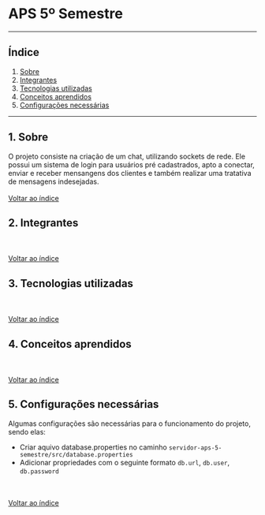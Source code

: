 # APS 5º Semestre

***

## <a name="indice">Índice</a>
  1. [Sobre](#sobre)
  2. [Integrantes](#integrantes)
  3. [Tecnologias utilizadas](#tecnologias-utilizadas)
  4. [Conceitos aprendidos](#conceitos-aprendidos)
  5. [Configurações necessárias](#configuracoes-necessarias)

***

## <a name="sobre">1. Sobre</a>
  O projeto consiste na criação de um chat, utilizando sockets de rede. Ele possui
  um sistema de login para usuários pré cadastrados, apto a conectar, enviar e receber 
  mensangens dos clientes e também realizar uma tratativa de mensagens indesejadas.
  <br/><br/>[Voltar ao índice](#indice)

## <a name="integrantes">2. Integrantes</a>

  <br/><br/>[Voltar ao índice](#indice)

## <a name="tecnologias-utilizadas">3. Tecnologias utilizadas</a>

  <br/><br/>[Voltar ao índice](#indice)

## <a name="conceitos-aprendidos">4. Conceitos aprendidos</a>

  <br/><br/>[Voltar ao índice](#indice)
  
## <a name="configuracoes-necessarias">5. Configurações necessárias</a>
  Algumas configurações são necessárias para o funcionamento do projeto, sendo elas:  
  - Criar aquivo database.properties no caminho `servidor-aps-5-semestre/src/database.properties`
  - Adicionar propriedades com o seguinte formato `db.url`, `db.user`, `db.password`
  
  <br></br>[Voltar ao índice](#indice)
